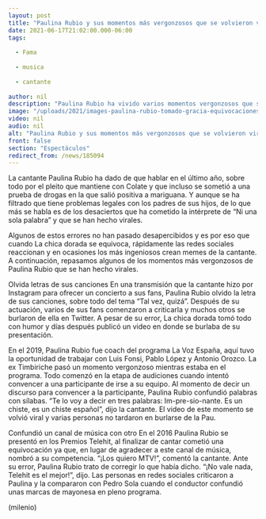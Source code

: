 ```yaml
---
layout: post
title: "Paulina Rubio y sus momentos más vergonzosos que se volvieron virales"
date: 2021-06-17T21:02:00.000-06:00
tags:
  
  - Fama
  
  - musica
  
  - cantante
  
author: nil
description: "Paulina Rubio ha vivido varios momentos vergonzosos que se han vuelto virales en redes sociales, de los cuales hasta se han creado memes. "
image: "/uploads/2021/images-paulina-rubio-tomado-gracia-equivocaciones-1_17_0_1046_649.jpg"
video: nil
audio: nil
alt: "Paulina Rubio y sus momentos más vergonzosos que se volvieron virales"
front: false
section: "Espectáculos"
redirect_from: /news/185094
---
```


La cantante Paulina Rubio ha dado de que hablar en el último año, sobre todo por el pleito que mantiene con Colate y que incluso se sometió a una prueba de drogas en la que salió positiva a mariguana. Y aunque se ha filtrado que tiene problemas legales con los padres de sus hijos, de lo que más se habla es de los desaciertos que ha cometido la intérprete de “Ni una sola palabra” y que se han hecho virales. 

Algunos de estos errores no han pasado desapercibidos y es por eso que cuando La chica dorada se equivoca, rápidamente las redes sociales reaccionan y en ocasiones los más ingeniosos crean memes de la cantante. A continuación, repasamos algunos de los momentos más vergonzosos de Paulina Rubio que se han hecho virales. 

Olvida letras de sus canciones En una transmisión que la cantante hizo por Instagram para ofrecer un concierto a sus fans, Paulina Rubio olvido la letra de sus canciones, sobre todo del tema “Tal vez, quizá”. Después de su actuación, varios de sus fans comenzaron a criticarla y muchos otros se burlaron de ella en Twitter. A pesar de su error, La chica dorada tomó todo con humor y días después publicó un video en donde se burlaba de su presentación. 

En el 2019, Paulina Rubio fue coach del programa La Voz España, aquí tuvo la oportunidad de trabajar con Luis Fonsi, Pablo López y Antonio Orozco. La ex Timbiriche pasó un momento vergonzoso mientras estaba en el programa. Todo comenzó en la etapa de audiciones cuando intentó convencer a una participante de irse a su equipo. 
Al momento de decir un discurso para convencer a la participante, Paulina Rubio confundió palabras con sílabas. “Te lo voy a decir en tres palabras: Im-pre-sio-nante. Es un chiste, es un chiste español”, dijo la cantante. El video de este momento se volvió viral y varias personas no tardaron en burlarse de la Pau. 

Confundió un canal de música con otro En el 2016 Paulina Rubio se presentó en los Premios Telehit, al finalizar de cantar cometió una equivocación ya que, en lugar de agradecer a este canal de música, nombró a su competencia. “¡Los quiero MTV!”, comentó la cantante. Ante su error, Paulina Rubio trato de corregir lo que había dicho. “¡No vale nada, Telehit es el mejor!”, dijo. Las personas en redes sociales criticaron a Paulina y la compararon con Pedro Sola cuando el conductor confundió unas marcas de mayonesa en pleno programa. 

(milenio)